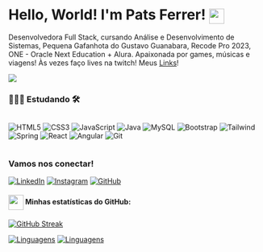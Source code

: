 # Hello, World! I'm Pats Ferrer! <img src="https://avatars.githubusercontent.com/u/124654139?v=4" width="30" style="vertical-align: middle;">

Desenvolvedora Full Stack, cursando Análise e Desenvolvimento de Sistemas, Pequena Gafanhota do Gustavo Guanabara, Recode Pro 2023, ONE - Oracle Next Education + Alura. Apaixonada por games, músicas e viagens! Às vezes faço lives na twitch! Meus [Links](https://patsferrer.github.io/links/)!

<a href="https://visitorbadge.io/status?path=https%3A%2F%2Fgithub.com%2Fpatsferrer"><img src="https://api.visitorbadge.io/api/combined?path=https%3A%2F%2Fgithub.com%2Fpatsferrer&labelColor=%23ba68c8&countColor=%23697689&style=flat" /></a>

### 👩🏻‍💻 Estudando 🛠

<div style="display:flex; gap: 5px;">

![HTML5](https://img.shields.io/badge/HTML5-E34F26?style=for-the-badge&logo=html5&logoColor=white)
![CSS3](https://img.shields.io/badge/CSS3-1572B6?style=for-the-badge&logo=css3&logoColor=white)
![JavaScript](https://img.shields.io/badge/JavaScript-F7DF1E?style=for-the-badge&logo=javascript&logoColor=black)
![Java](https://img.shields.io/badge/java-%23ED8B00.svg?style=for-the-badge&logo=openjdk&logoColor=white)
![MySQL](https://img.shields.io/badge/MySQL-00000F?style=for-the-badge&logo=mysql&logoColor=white)
![Bootstrap](https://img.shields.io/badge/-boostrap-0D1117?style=for-the-badge&logo=bootstrap&labelColor=0D1117)
![Tailwind](https://img.shields.io/badge/Tailwind_CSS-38B2AC?style=for-the-badge&logo=tailwind-css&logoColor=white)
![Spring](https://img.shields.io/badge/Spring-6DB33F?style=for-the-badge&logo=spring&logoColor=white)
![React](https://img.shields.io/badge/React-20232A?style=for-the-badge&logo=react&logoColor=61DAFB)
![Angular](https://img.shields.io/badge/Angular-DD0031?style=for-the-badge&logo=angular&logoColor=white)
![Git](https://img.shields.io/badge/GIT-E44C30?style=for-the-badge&logo=git&logoColor=white)
</div>

###  Vamos nos conectar!

[![LinkedIn](https://img.shields.io/badge/LinkedIn-0077B5?style=for-the-badge&logo=linkedin&logoColor=white)](https://www.linkedin.com/in/patsferrer/)
[![Instagram](https://img.shields.io/badge/-Instagram-%23E4405F?style=for-the-badge&logo=instagram&logoColor=white)](https://www.instagram.com/patsferrer/)
[![GitHub](https://img.shields.io/badge/GitHub-100000?style=for-the-badge&logo=github&logoColor=white)](https://github.com/patsferrer)

#### <img src="https://github.githubassets.com/images/modules/logos_page/GitHub-Mark.png" width="30" style="vertical-align: middle;"> Minhas estatísticas do GitHub: 
[![GitHub Streak](https://streak-stats.demolab.com/?user=PatsFerrer&theme=buefy-dark&background=000&border=30A3DC&dates=FFF)](https://git.io/streak-stats)

[![Linguagens](https://github-readme-stats.vercel.app/api?username=patsferrer&show_icons=true&locale=pt-BR&&theme=dark&hide_title=true)](https://github.com/patsferrer?tab=repositories)
[![Linguagens](https://github-readme-stats.vercel.app/api/top-langs/?username=patsferrer&layout=compact&locale=pt-BR&&theme=dark&hide_title=true)](https://github.com/patsferrer?tab=repositories)
